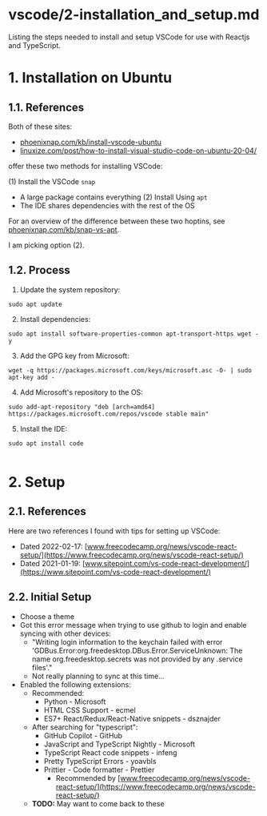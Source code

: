 
# vscode/2-installation_and_setup.md

Listing the steps needed to install and setup VSCode for use with Reactjs and TypeScript.

# 1. Installation on Ubuntu

## 1.1. References

Both of these sites:

- [phoenixnap.com/kb/install-vscode-ubuntu](https://phoenixnap.com/kb/install-vscode-ubuntu)
- [linuxize.com/post/how-to-install-visual-studio-code-on-ubuntu-20-04/](https://linuxize.com/post/how-to-install-visual-studio-code-on-ubuntu-20-04/)

offer these two methods for installing VSCode:

(1) Install the VSCode `snap`
  - A large package contains everything
(2) Install Using `apt`
  - The IDE shares dependencies with the rest of the OS

For an overview of the difference between these two hoptins, see
[phoenixnap.com/kb/snap-vs-apt](https://phoenixnap.com/kb/snap-vs-apt).

I am picking option (2).

## 1.2. Process

1. Update the system repository:

```
sudo apt update
```

2. Install dependencies:

```
sudo apt install software-properties-common apt-transport-https wget -y
```

3. Add the GPG key from Microsoft:

```
wget -q https://packages.microsoft.com/keys/microsoft.asc -O- | sudo apt-key add -
```

4. Add Microsoft's repository to the OS:

```
sudo add-apt-repository "deb [arch=amd64] https://packages.microsoft.com/repos/vscode stable main"
```

5. Install the IDE:

```
sudo apt install code
```


```
```

# 2. Setup

## 2.1. References

Here are two references I found with tips for setting up VSCode:

- Dated 2022-02-17: [www.freecodecamp.org/news/vscode-react-setup/](https://www.freecodecamp.org/news/vscode-react-setup/)
- Dated 2021-01-19: [www.sitepoint.com/vs-code-react-development/](https://www.sitepoint.com/vs-code-react-development/)

## 2.2. Initial Setup

- Choose a theme
- Got this error message when trying to use github to login and enable syncing with other devices:
  - "Writing login information to the keychain failed with error 'GDBus.Error:org.freedesktop.DBus.Error.ServiceUnknown: The name org.freedesktop.secrets was not provided by any .service files'."
  - Not really planning to sync at this time...
- Enabled the following extensions:
  - Recommended:
    - Python - Microsoft
    - HTML CSS Support - ecmel
    - ES7+ React/Redux/React-Native snippets - dsznajder
  - After searching for "typescript":
    - GitHub Copilot - GitHub
    - JavaScript and TypeScript Nightly - Microsoft
    - TypeScript React code snippets - infeng
    - Pretty TypeScript Errors - yoavbls
    - Prittier - Code formatter - Prettier
      - Recommended by [www.freecodecamp.org/news/vscode-react-setup/](https://www.freecodecamp.org/news/vscode-react-setup/)
  - **TODO:** May want to come back to these

